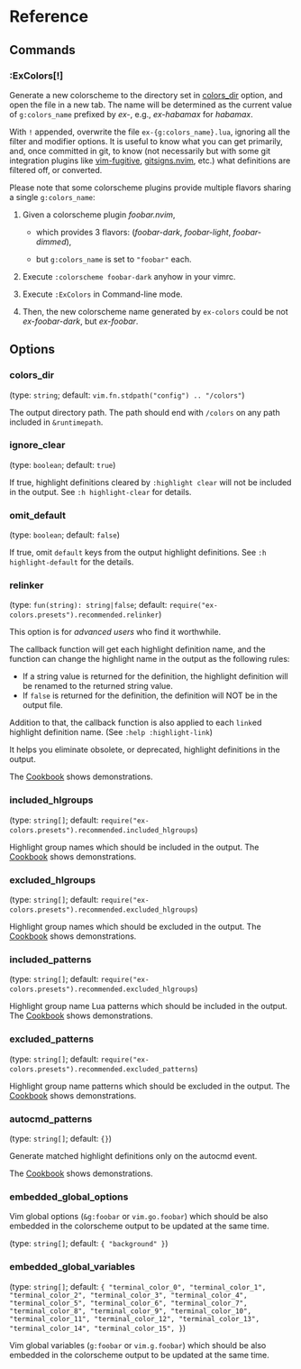 # Reference

## Commands

### :ExColors[!]

Generate a new colorscheme to the directory
set in [colors_dir](#colors_dir) option,
and open the file in a new tab.
The name will be determined as the current value of `g:colors_name` prefixed
by _ex-_, e.g., _ex-habamax_ for _habamax_.

With `!` appended, overwrite the file `ex-{g:colors_name}.lua`,
ignoring all the filter and modifier options.
It is useful to know what you can get primarily,
and, once committed in git, to know
(not necessarily but with some git integration plugins like
[vim-fugitive][],
[gitsigns.nvim][],
etc.)
what definitions are filtered off, or converted.

Please note that some colorscheme plugins provide multiple flavors sharing
a single `g:colors_name`:

1. Given a colorscheme plugin _foobar.nvim_,

   - which provides 3 flavors:
     (_foobar-dark_,
     _foobar-light_,
     _foobar-dimmed_),

   - but `g:colors_name` is set to `"foobar"` each.

2. Execute `:colorscheme foobar-dark` anyhow in your vimrc.

3. Execute `:ExColors` in Command-line mode.

4. Then, the new colorscheme name generated by `ex-colors` could be
   not _ex-foobar-dark_,
   but _ex-foobar_.

## Options

### colors_dir

(type: `string`; default: `vim.fn.stdpath("config") .. "/colors"`)

The output directory path. The path should end with `/colors` on any path
included in `&runtimepath`.

### ignore_clear

(type: `boolean`; default: `true`)

If true, highlight definitions cleared by `:highlight clear` will not be
included in the output. See `:h highlight-clear` for details.

### omit_default

(type: `boolean`; default: `false`)

If true, omit `default` keys from the output highlight definitions.
See `:h highlight-default` for the details.

### relinker

(type: `fun(string): string|false`; default: `require("ex-colors.presets").recommended.relinker`)

This option is for _advanced users_ who find it worthwhile.

The callback function will get each highlight definition name, and
the function can change the highlight name in the output
as the following rules:

- If a string value is returned for the definition,
  the highlight definition will be renamed to the returned string value.
- If `false` is returned for the definition,
  the definition will NOT be in the output file.

Addition to that, the callback function is also applied to each `link`ed
highlight definition name.
(See `:help :highlight-link`)

It helps you eliminate obsolete, or deprecated, highlight definitions
in the output.

The [Cookbook](./cookbook.md) shows demonstrations.

### included_hlgroups

(type: `string[]`; default: `require("ex-colors.presets").recommended.included_hlgroups`)

Highlight group names which should be included in the output.
The [Cookbook](./cookbook.md) shows demonstrations.

### excluded_hlgroups

(type: `string[]`; default: `require("ex-colors.presets").recommended.excluded_hlgroups`)

Highlight group names which should be excluded in the output.
The [Cookbook](./cookbook.md) shows demonstrations.

### included_patterns

(type: `string[]`; default: `require("ex-colors.presets").recommended.excluded_hlgroups`)

Highlight group name Lua patterns which should be included in the output.
The [Cookbook](./cookbook.md) shows demonstrations.

### excluded_patterns

(type: `string[]`; default: `require("ex-colors.presets").recommended.excluded_patterns`)

Highlight group name patterns which should be excluded in the output.
The [Cookbook](./cookbook.md) shows demonstrations.

### autocmd_patterns

(type: `string[]`; default: `{}`)

Generate matched highlight definitions only on the autocmd event.

The [Cookbook](./cookbook.md) shows demonstrations.

### embedded_global_options

Vim global options (`&g:foobar` or `vim.go.foobar`) which should be also
embedded in the colorscheme output to be updated at the same time.

(type: `string[]`; default: `{
  "background"
}`)

### embedded_global_variables

(type: `string[]`; default: `{
    "terminal_color_0",
    "terminal_color_1",
    "terminal_color_2",
    "terminal_color_3",
    "terminal_color_4",
    "terminal_color_5",
    "terminal_color_6",
    "terminal_color_7",
    "terminal_color_8",
    "terminal_color_9",
    "terminal_color_10",
    "terminal_color_11",
    "terminal_color_12",
    "terminal_color_13",
    "terminal_color_14",
    "terminal_color_15",
}`)

Vim global variables (`g:foobar` or `vim.g.foobar`) which should be also
embedded in the colorscheme output to be updated at the same time.

[gitsigns.nvim]: https://github.com/lewis6991/gitsigns.nvim
[vim-fugitive]: https://github/tpope/vim-fugitive
